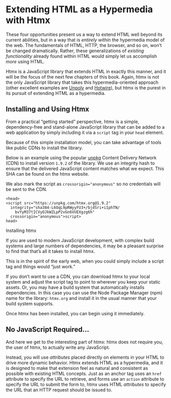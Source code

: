 # Extending HTML as a Hypermedia with Htmx

These four opportunities present us a way to extend HTML well beyond its current abilities, but in a way that is _entirely within_ the hypermedia model of the web. The fundamentals of HTML, HTTP, the browser, and so on, won’t be changed dramatically. Rather, these generalizations of _existing functionality_ already found within HTML would simply let us accomplish _more_ using HTML.

Htmx is a JavaScript library that extends HTML in exactly this manner, and it will be the focus of the next few chapters of this book. Again, htmx is not the only JavaScript library that takes this hypermedia-oriented approach (other excellent examples are [Unpoly](https://unpoly.com) and [Hotwire](https://hotwire.dev)), but htmx is the purest in its pursuit of extending HTML as a hypermedia.

## Installing and Using Htmx

From a practical “getting started” perspective, htmx is a simple, dependency-free and stand-alone JavaScript library that can be added to a web application by simply including it via a `script` tag in your `head` element.

Because of this simple installation model, you can take advantage of tools like public CDNs to install the library.

Below is an example using the popular [unpkg](https://unpkg.com) Content Delivery Network (CDN) to install version `1.9.2` of the library. We use an integrity hash to ensure that the delivered JavaScript content matches what we expect. This SHA can be found on the htmx website.

We also mark the script as `crossorigin="anonymous"` so no credentials will be sent to the CDN.

    <head>
    <script src="https://unpkg.com/htmx.org@1.9.2"
      integrity="sha384-L6OqL9pRWyyFU3+/bjdSri+iIphTN/
        bvYyM37tICVyOJkWZLpP2vGn6VUEXgzg6h"
      crossorigin="anonymous">script>
    head>

Installing htmx

If you are used to modern JavaScript development, with complex build systems and large numbers of dependencies, it may be a pleasant surprise to find that that’s all it takes to install htmx.

This is in the spirit of the early web, when you could simply include a script tag and things would “just work.”

If you don’t want to use a CDN, you can download htmx to your local system and adjust the script tag to point to wherever you keep your static assets. Or, you may have a build system that automatically installs dependencies. In this case you can use the Node Package Manager (npm) name for the library: `htmx.org` and install it in the usual manner that your build system supports.

Once htmx has been installed, you can begin using it immediately.

## No JavaScript Required…​

And here we get to the interesting part of htmx: htmx does not require you, the user of htmx, to actually write any JavaScript.

Instead, you will use _attributes_ placed directly on elements in your HTML to drive more dynamic behavior. Htmx extends HTML as a hypermedia, and it is designed to make that extension feel as natural and consistent as possible with existing HTML concepts. Just as an anchor tag uses an `href` attribute to specify the URL to retrieve, and forms use an `action` attribute to specify the URL to submit the form to, htmx uses HTML _attributes_ to specify the URL that an HTTP request should be issued to.
